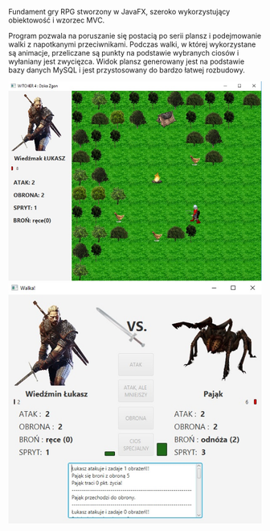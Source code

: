 Fundament gry RPG stworzony w JavaFX, szeroko wykorzystujący obiektowość i wzorzec MVC.

Program pozwala na poruszanie się postacią po serii plansz i podejmowanie walki z napotkanymi przeciwnikami. Podczas walki, w której wykorzystane są animacje, przeliczane są punkty na podstawie wybranych ciosów i wyłaniany jest zwycięzca. Widok plansz generowany jest na podstawie bazy danych MySQL i jest przystosowany do bardzo łatwej rozbudowy.

![Plansza](/witcher1.jpg?raw=true "Plansza")
![Walka](/witcher2.jpg?raw=true "Walka")
